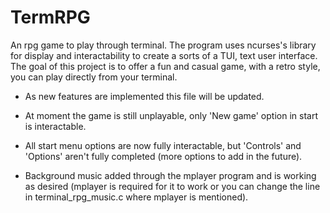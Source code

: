 # TermRPG

An rpg game to play through terminal.
The program uses ncurses's library for display and interactability to create
a sorts of a TUI, text user interface.
The goal of this project is to offer a fun and casual game, with a retro
style, you can play directly from your terminal.

- As new features are implemented this file will be updated.

- At moment the game is still unplayable, only 'New game' option in start is
interactable.

- All start menu options are now fully interactable, but
'Controls' and 'Options' aren't fully completed (more options to add in the
future).

- Background music added through the mplayer program and is working as desired
(mplayer is required for it to work or you can change the line in
terminal_rpg_music.c where mplayer is mentioned).

